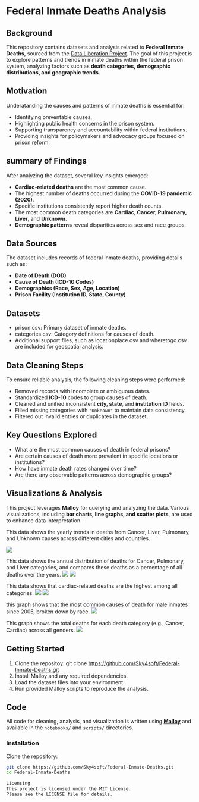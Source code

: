 # Federal Inmate Deaths Analysis

## Background
This repository contains datasets and analysis related to **Federal Inmate Deaths**, sourced from the [Data Liberation Project](https://github.com/Sky4soft/Federal-Inmate-Deaths). The goal of this project is to explore patterns and trends in inmate deaths within the federal prison system, analyzing factors such as **death categories, demographic distributions, and geographic trends**.

## Motivation
Underatanding the causes and patterns of inmate deaths is essential for:
- Identifying preventable causes,
- Highlighting public health concerns in the prison system.
- Supporting transparency and accountability within federal institutions.
- Providing insights for policymakers and advocacy groups focused on prison reform.

## summary of Findings
After analyzing the dataset, several key insights emerged:
- **Cardiac-related deaths** are the most common cause.
- The highest number of deaths occurred during the **COVID-19 pandemic (2020)**.
- Specific institutions consistently report higher death counts.
- The most common death categories are **Cardiac, Cancer, Pulmonary, Liver**, and **Unknown**.
- **Demographic patterns** reveal disparities across sex and race groups.

## Data Sources  
The dataset includes records of federal inmate deaths, providing details such as:  
- **Date of Death (DOD)**  
- **Cause of Death (ICD-10 Codes)**  
- **Demographics (Race, Sex, Age, Location)**  
- **Prison Facility (Institution ID, State, County)**  

## Datasets
- prison.csv: Primary dataset of inmate deaths.
- categories.csv: Category definitions for causes of death.
- Additional support files, such as locationplace.csv and wheretogo.csv are included for geospatial analysis.

## Data Cleaning Steps
To ensure reliable analysis, the following cleaning steps were performed:
- Removed records with incomplete or ambiguous dates.
- Standardized **ICD-10** codes to group causes of death.
- Cleaned and unified inconsistent **city, state**, and **institution ID** fields.
- Filled missing categories with `"Unknown"` to maintain data consistency.
- Filtered out invalid entries or duplicates in the dataset.

## Key Questions Explored  
- What are the most common causes of death in federal prisons?  
- Are certain causes of death more prevalent in specific locations or institutions?  
- How have inmate death rates changed over time?  
- Are there any observable patterns across demographic groups?  

## Visualizations & Analysis  
This project leverages **Malloy** for querying and analyzing the data. Various visualizations, including **bar charts, line graphs, and scatter plots**, are used to enhance data interpretation.  

This data shows the yearly trends in deaths from Cancer, Liver, Pulmonary, and Unknown causes across different cities and countries.

<img src="./Images/Trend.png">

This data shows the annual distribution of deaths for Cancer, Pulmonary, and Liver categories, and compares these deaths as a percentage of all deaths over the years.
<img src="./Images/Deathdata.png">
<img src="./Images/Death.png">


This data shows that cardiac-related deaths are the highest among all categories.
<img src="./Images/Numberdate.png">
<img src="./Images/Number.png">



this graph shows that the most common causes of death for male inmates since 2005, broken down by race.
<img src="./Images/Race.png">

This graph shows the total deaths for each death category (e.g., Cancer, Cardiac) across all genders.
<img src="./Images/Register.png">

## Getting Started   
1. Clone the repositoy:
git clone https://github.com/Sky4soft/Federal-Inmate-Deaths.git
2. Install Malloy and any required dependencies.
3. Load the dataset files into your environment.
4. Run provided Malloy scripts to reproduce the analysis.

## Code
 All code for cleaning, analysis, and visualization is written using **[Malloy](https://malloydata.github.io/)** and available in the `notebooks/` and `scripts/` directories. 

### Installation  
Clone the repository:  
```sh
git clone https://github.com/Sky4soft/Federal-Inmate-Deaths.git
cd Federal-Inmate-Deaths

Licensing
This project is licensed under the MIT License.
Please see the LICENSE file for details.

